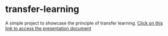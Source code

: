 # transfer-learning
A simple project to showcase the principle of transfer learning.
[Click on this link to access the presentation document](./transfer-learning.ipynb)
